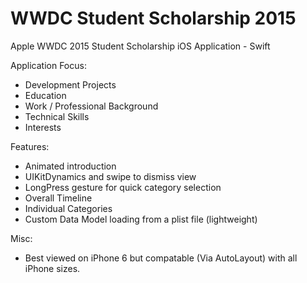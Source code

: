 # WWDC Student Scholarship 2015
Apple WWDC 2015 Student Scholarship iOS Application - Swift

Application Focus:
- Development Projects
- Education
- Work / Professional Background
- Technical Skills
- Interests

Features:
- Animated introduction
- UIKitDynamics and swipe to dismiss view
- LongPress gesture for quick category selection
- Overall Timeline
- Individual Categories
- Custom Data Model loading from a plist file (lightweight)

Misc:
- Best viewed on iPhone 6 but compatable (Via AutoLayout) with all iPhone sizes.

